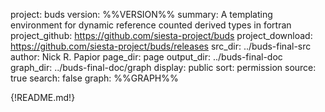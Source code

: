 project: buds
version: %%VERSION%%
summary: A templating environment for dynamic reference counted derived types in fortran
project_github: https://github.com/siesta-project/buds
project_download: https://github.com/siesta-project/buds/releases
src_dir: ../buds-final-src
author: Nick R. Papior
page_dir: page
output_dir: ../buds-final-doc
graph_dir: ../buds-final-doc/graph
display: public
sort: permission
source: true
search: false
graph: %%GRAPH%%

{!README.md!}
